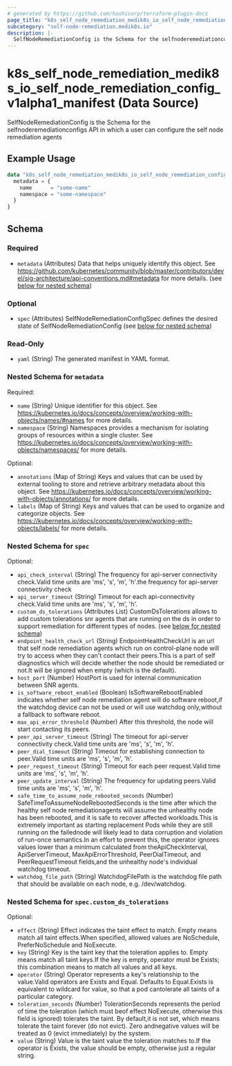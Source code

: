 ```yaml
---
# generated by https://github.com/hashicorp/terraform-plugin-docs
page_title: "k8s_self_node_remediation_medik8s_io_self_node_remediation_config_v1alpha1_manifest Data Source - terraform-provider-k8s"
subcategory: "self-node-remediation.medik8s.io"
description: |-
  SelfNodeRemediationConfig is the Schema for the selfnoderemediationconfigs API in which a user can configure the self node remediation agents
---
```


# k8s_self_node_remediation_medik8s_io_self_node_remediation_config_v1alpha1_manifest (Data Source)

SelfNodeRemediationConfig is the Schema for the selfnoderemediationconfigs API in which a user can configure the self node remediation agents

## Example Usage

```terraform
data "k8s_self_node_remediation_medik8s_io_self_node_remediation_config_v1alpha1_manifest" "example" {
  metadata = {
    name      = "some-name"
    namespace = "some-namespace"
  }
}
```

<!-- schema generated by tfplugindocs -->
## Schema

### Required

- `metadata` (Attributes) Data that helps uniquely identify this object. See https://github.com/kubernetes/community/blob/master/contributors/devel/sig-architecture/api-conventions.md#metadata for more details. (see [below for nested schema](#nestedatt--metadata))

### Optional

- `spec` (Attributes) SelfNodeRemediationConfigSpec defines the desired state of SelfNodeRemediationConfig (see [below for nested schema](#nestedatt--spec))

### Read-Only

- `yaml` (String) The generated manifest in YAML format.

<a id="nestedatt--metadata"></a>
### Nested Schema for `metadata`

Required:

- `name` (String) Unique identifier for this object. See https://kubernetes.io/docs/concepts/overview/working-with-objects/names/#names for more details.
- `namespace` (String) Namespaces provides a mechanism for isolating groups of resources within a single cluster. See https://kubernetes.io/docs/concepts/overview/working-with-objects/namespaces/ for more details.

Optional:

- `annotations` (Map of String) Keys and values that can be used by external tooling to store and retrieve arbitrary metadata about this object. See https://kubernetes.io/docs/concepts/overview/working-with-objects/annotations/ for more details.
- `labels` (Map of String) Keys and values that can be used to organize and categorize objects. See https://kubernetes.io/docs/concepts/overview/working-with-objects/labels/ for more details.


<a id="nestedatt--spec"></a>
### Nested Schema for `spec`

Optional:

- `api_check_interval` (String) The frequency for api-server connectivity check.Valid time units are 'ms', 's', 'm', 'h'.the frequency for api-server connectivity check
- `api_server_timeout` (String) Timeout for each api-connectivity check.Valid time units are 'ms', 's', 'm', 'h'.
- `custom_ds_tolerations` (Attributes List) CustomDsTolerations allows to add custom tolerations snr agents that are running on the ds in order to support remediation for different types of nodes. (see [below for nested schema](#nestedatt--spec--custom_ds_tolerations))
- `endpoint_health_check_url` (String) EndpointHealthCheckUrl is an url that self node remediation agents which run on control-plane node will try to access when they can't contact their peers.This is a part of self diagnostics which will decide whether the node should be remediated or not.It will be ignored when empty (which is the default).
- `host_port` (Number) HostPort is used for internal communication between SNR agents.
- `is_software_reboot_enabled` (Boolean) IsSoftwareRebootEnabled indicates whether self node remediation agent will do software reboot,if the watchdog device can not be used or will use watchdog only,without a fallback to software reboot.
- `max_api_error_threshold` (Number) After this threshold, the node will start contacting its peers.
- `peer_api_server_timeout` (String) The timeout for api-server connectivity check.Valid time units are 'ms', 's', 'm', 'h'.
- `peer_dial_timeout` (String) Timeout for establishing connection to peer.Valid time units are 'ms', 's', 'm', 'h'.
- `peer_request_timeout` (String) Timeout for each peer request.Valid time units are 'ms', 's', 'm', 'h'.
- `peer_update_interval` (String) The frequency for updating peers.Valid time units are 'ms', 's', 'm', 'h'.
- `safe_time_to_assume_node_rebooted_seconds` (Number) SafeTimeToAssumeNodeRebootedSeconds is the time after which the healthy self node remediationagents will assume the unhealthy node has been rebooted, and it is safe to recover affected workloads.This is extremely important as starting replacement Pods while they are still running on the failednode will likely lead to data corruption and violation of run-once semantics.In an effort to prevent this, the operator ignores values lower than a minimum calculated from theApiCheckInterval, ApiServerTimeout, MaxApiErrorThreshold, PeerDialTimeout, and PeerRequestTimeout fields,and the unhealthy node's individual watchdog timeout.
- `watchdog_file_path` (String) WatchdogFilePath is the watchdog file path that should be available on each node, e.g. /dev/watchdog.

<a id="nestedatt--spec--custom_ds_tolerations"></a>
### Nested Schema for `spec.custom_ds_tolerations`

Optional:

- `effect` (String) Effect indicates the taint effect to match. Empty means match all taint effects.When specified, allowed values are NoSchedule, PreferNoSchedule and NoExecute.
- `key` (String) Key is the taint key that the toleration applies to. Empty means match all taint keys.If the key is empty, operator must be Exists; this combination means to match all values and all keys.
- `operator` (String) Operator represents a key's relationship to the value.Valid operators are Exists and Equal. Defaults to Equal.Exists is equivalent to wildcard for value, so that a pod cantolerate all taints of a particular category.
- `toleration_seconds` (Number) TolerationSeconds represents the period of time the toleration (which must beof effect NoExecute, otherwise this field is ignored) tolerates the taint. By default,it is not set, which means tolerate the taint forever (do not evict). Zero andnegative values will be treated as 0 (evict immediately) by the system.
- `value` (String) Value is the taint value the toleration matches to.If the operator is Exists, the value should be empty, otherwise just a regular string.
